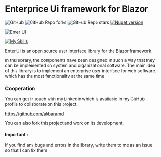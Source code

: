 # Enterprice Ui framework for Blazor

![GitHub](https://img.shields.io/github/license/Akbarsafari00/Enter.Ui?style=flat-squar&logo=github)
![GitHub Repo forks](https://img.shields.io/github/forks/Akbarsafari00/Enter.Ui?style=flat-squar&logo=github)
![GitHub Repo stars](https://img.shields.io/github/stars/Akbarsafari00/Enter.Ui?style=flat-squar&logo=github&color=594ae2)
[![Nuget version](https://img.shields.io/nuget/v/Enter.Ui?color=ff4081&label=nuget%20version&logo=nuget&style=flat-square)](https://www.nuget.org/packages/Enter.Ui)

![Enter UI](https://api.nuget.org/v3-flatcontainer/enter.ui/1.0.93-preview1/icon)

[![My Skills](https://skillicons.dev/icons?i=dotnet,scss,js)](https://github.com/akbaramd)

Enter.Ui is an open source user interface library for the Blazor framework.

In this library, the components have been designed in such a way that they can be implemented on system and
organizational software. The main idea of ​​this library is to implement an enterprise user interface for web software.
which has the most functionality at the same time

### Cooperation

You can get in touch with my LinkedIn which is available in my GitHub profile to collaborate on this project.


https://github.com/akbaramd

You can also fork this project and work on its development.

#### Important :

If you find any bugs and errors in the library, write them to me as an issue so that I can fix them




